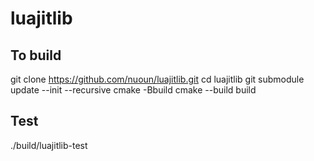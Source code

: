 # luajitlib

## To build
git clone https://github.com/nuoun/luajitlib.git
cd luajitlib
git submodule update --init --recursive
cmake -Bbuild
cmake --build build

## Test
./build/luajitlib-test

